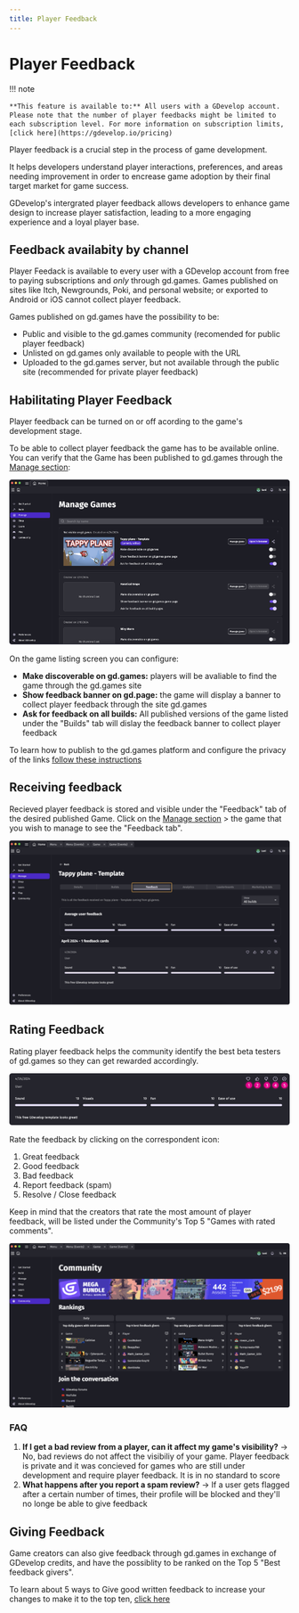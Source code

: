 ```yaml
---
title: Player Feedback
---
```

# Player Feedback

!!! note

    **This feature is available to:** All users with a GDevelop account. Please note that the number of player feedbacks might be limited to each subscription level. For more information on subscription limits, [click here](https://gdevelop.io/pricing)

Player feedback is a crucial step in the process of game development.

It helps developers understand player interactions, preferences, and areas needing improvement in order to encrease game adoption by their final target market for game success.

GDevelop's intergrated player feedback allows developers to enhance game design to increase player satisfaction, leading to a more engaging experience and a loyal player base.

## Feedback availabity by channel
Player Feedack is available to every user with a GDevelop account from free to paying subscriptions and *only* through gd.games.
Games published on sites like Itch, Newgrounds, Poki, and personal website; or exported to Android or iOS cannot collect player feedback.

Games published on gd.games have the possibility to be:

* Public and visible to the gd.games community (recomended for public player feedback)
* Unlisted on gd.games only available to people with the URL
* Uploaded to the gd.games server, but not available through the public site (recommended for private player feedback)


## Habilitating Player Feedback
Player feedback can be turned on or off acording to the game's development stage.

To be able to collect player feedback the game has to be available online. You can verify that the Game has been published to gd.games through the [Manage section](https://wiki.gdevelop.io/gdevelop5/interface/games-dashboard/):

![Manage section](Manage-Games.png)

On the game listing screen you can configure:

* **Make discoverable on gd.games:** players will be avaliable to find the game through the gd.games site
* **Show feedback banner on gd.page:** the game will display a banner to collect player feedback through the site gd.games
* **Ask for feedback on all builds:** All published versions of the game listed under the "Builds" tab will dislay the feedback banner to collect player feedback

To learn how to publish to the gd.games platform and configure the privacy of the links [follow these instructions](https://wiki.gdevelop.io/gdevelop5/publishing/web/)

## Receiving feedback
Recieved player feedback is stored and visible under the "Feedback" tab of the desired published Game.
Click on the [Manage section](https://wiki.gdevelop.io/gdevelop5/interface/games-dashboard/) > the game that you wish to manage to see the "Feedback tab".

![Feedback-tab](Player-feedback.png)

## Rating Feedback
Rating player feedback helps the community identify the best beta testers of gd.games so they can get rewarded accordingly.

![Rate player feedbal](Rate-feedback.png)

Rate the feedback by clicking on the correspondent icon:

1. Great feedback
2. Good feedback
3. Bad feedback
4. Report feedback (spam)
5. Resolve / Close feedback 

Keep in mind that the creators that rate the most amount of player feedback, will be listed under the Community's Top 5 "Games with rated comments".

![Community section](Community-section.png)

### FAQ

1. **If I get a bad review from a player, can it affect my game's visibility?** -> No, bad reviews do not affect the visibiliy of your game. Player feedback is private and it was concieved for games who are still under development and require player feedback. It is in no standard to score 
2. **What happens after you report a spam review?** -> If a user gets flagged after a certain number of times, their profile will be blocked and they'll no longe be able to give feedback


## Giving Feedback
Game creators can also give feedback through gd.games in exchange of GDevelop credits, and have the possiblity to be ranked on the Top 5 "Best feedback givers".

To learn about 5 ways to Give good written feedback to increase your changes to make it to the top ten, [click here](https://gdevelop.io/blog/5-ways-give-good-player-feedback)

